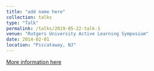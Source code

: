 ```yaml
---
title: "add name here"
collection: talks
type: "Talk"
permalink: /talks/2019-05-22-talk-1
venue: "Rutgers University Active Learning Symposium"
date: 2014-02-01
location: "Piscataway, NJ"
---
```


[More information here](http://example2.com)

